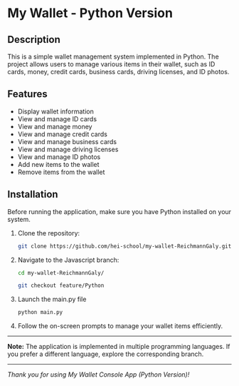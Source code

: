 # My Wallet - Python Version

## Description

This is a simple wallet management system implemented in Python. The project allows users to manage various items in their wallet, such as ID cards, money, credit cards, business cards, driving licenses, and ID photos.

## Features

- Display wallet information
- View and manage ID cards
- View and manage money
- View and manage credit cards
- View and manage business cards
- View and manage driving licenses
- View and manage ID photos
- Add new items to the wallet
- Remove items from the wallet

## Installation
Before running the application, make sure you have Python installed on your system.

1. Clone the repository:

   ```bash
   git clone https://github.com/hei-school/my-wallet-ReichmannGaly.git

2. Navigate to the Javascript branch:
    ```bash
    cd my-wallet-ReichmannGaly/

    git checkout feature/Python

3. Launch the main.py file
    ```bash
    python main.py

4. Follow the on-screen prompts to manage your wallet items efficiently.

---

**Note:** The application is implemented in multiple programming languages. If you prefer a different language, explore the corresponding branch.

---

*Thank you for using My Wallet Console App (Python Version)!*
